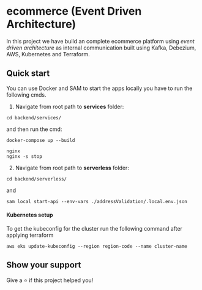 # ecommerce (Event Driven Architecture)

In this project we have build an complete ecommerce platform using *event driven architecture* as internal communication built using Kafka, Debezium, AWS, Kubernetes and Terraform.

## Quick start ##

You can use Docker and SAM to start the apps locally you have to run the following cmds. 

1. Navigate from root path to **services** folder:

```shell
cd backend/services/
```

and then run the cmd:

```shell
docker-compose up --build
```

```shell
nginx
nginx -s stop
```

2. Navigate from root path to **serverless** folder:

```shell
cd backend/serverless/
```

and

```
sam local start-api --env-vars ./addressValidation/.local.env.json
```

#### Kubernetes setup

To get the kubeconfig for the cluster run the following command after applying terraform
```
aws eks update-kubeconfig --region region-code --name cluster-name
```

## Show your support

Give a ⭐️ if this project helped you!
